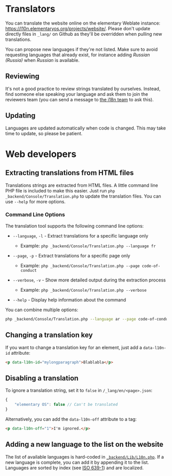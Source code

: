 # Translators

You can translate the website online on the elementary Weblate instance: https://l10n.elementaryos.org/projects/website/. Please don't update directly files in `_lang/` on Github as they'll be overridden when pulling new translations.

You can propose new languages if they're not listed. Make sure to avoid requesting languages that already exist, for instance adding _Russian (Russia)_ when _Russian_ is available.

## Reviewing

It's not a good practice to review strings translated by ourselves. Instead, find someone else speaking your language and ask them to join the reviewers team (you can send a message to [the i18n team](mailto:i18n@elementary.io?subject=Review%20Team%20Request) to ask this).

## Updating

Languages are updated automatically when code is changed. This may take time to update, so please be patient.

# Web developers

## Extracting translations from HTML files

Translations strings are extracted from HTML files. A little command line PHP file is included to make this easier. Just run `php _backend/Console/Translation.php` to update the translation files. You can use `--help` for more options.

### Command Line Options

The translation tool supports the following command line options:

* `--language`, `-l` - Extract translations for a specific language only
   * Example: `php _backend/Console/Translation.php --language fr`

* `--page`, `-p` - Extract translations for a specific page only 
   * Example: `php _backend/Console/Translation.php --page code-of-conduct`

* `--verbose`, `-v` - Show more detailed output during the extraction process
   * Example: `php _backend/Console/Translation.php --verbose`

* `--help` - Display help information about the command

You can combine multiple options:
```sh
php _backend/Console/Translation.php --language ar --page code-of-conduct --verbose
```

## Changing a translation key

If you want to change a translation key for an element, just add a `data-l10n-id` attribute:

```html
<p data-l10n-id="mylongparagraph">Blablabla</p>
```

## Disabling a translation

To ignore a translation string, set it to `false` in `/_lang/en/<page>.json`:

```js
{
    "elementary OS": false // Can't be translated
}
```

Alternatively, you can add the `data-l10n-off` attribute to a tag:
```html
<p data-l10n-off="1">I'm ignored.</p>
```

## Adding a new language to the list on the website

The list of available languages is hard-coded in [`_backend/Lib/L10n.php`](https://github.com/elementary/website/blob/master/_backend/Lib/L10n.php). If a new language is complete, you can add it by appending it to the list. Languages are sorted by index (see [ISO 639-1](https://en.wikipedia.org/wiki/List_of_ISO_639-1_codes)) and are localized.
